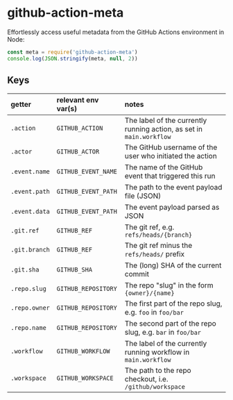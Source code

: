 # github-action-meta
Effortlessly access useful metadata from the GitHub Actions environment in Node:

```js
const meta = require('github-action-meta')
console.log(JSON.stringify(meta, null, 2))
```

## Keys

| getter | relevant env var(s) | notes |
| :-- | :-- | :-- |
| `.action` | `GITHUB_ACTION` | The label of the currently running action, as set in `main.workflow` |
| `.actor` | `GITHUB_ACTOR` | The GitHub username of the user who initiated the action |
| `.event.name` | `GITHUB_EVENT_NAME` | The name of the GitHub event that triggered this run |
| `.event.path` | `GITHUB_EVENT_PATH` | The path to the event payload file (JSON) |
| `.event.data` | `GITHUB_EVENT_PATH` | The event payload parsed as JSON |
| `.git.ref` | `GITHUB_REF` | The git ref, e.g. `refs/heads/{branch}` |
| `.git.branch` | `GITHUB_REF` | The git ref minus the `refs/heads/` prefix |
| `.git.sha` | `GITHUB_SHA` | The (long) SHA of the current commit |
| `.repo.slug` | `GITHUB_REPOSITORY` | The repo "slug" in the form `{owner}/{name}` |
| `.repo.owner` | `GITHUB_REPOSITORY` | The first part of the repo slug, e.g. `foo` in `foo/bar` |
| `.repo.name` | `GITHUB_REPOSITORY` | The second part of the repo slug, e.g. `bar` in `foo/bar` |
| `.workflow` | `GITHUB_WORKFLOW` | The label of the currently running workflow in `main.workflow` |
| `.workspace` | `GITHUB_WORKSPACE` | The path to the repo checkout, i.e. `/github/workspace` |
